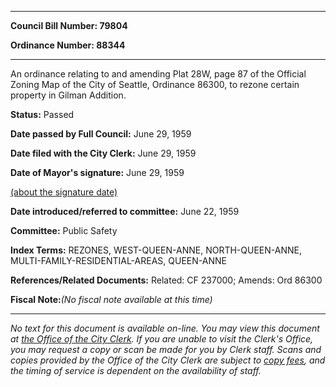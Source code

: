 

********

**Council Bill Number: 79804**
   
**Ordinance Number: 88344**
********

 An ordinance relating to and amending Plat 28W, page 87 of the Official Zoning Map of the City of Seattle, Ordinance 86300, to rezone certain property in Gilman Addition.

**Status:** Passed
   
**Date passed by Full Council:** June 29, 1959
   
**Date filed with the City Clerk:** June 29, 1959
   
**Date of Mayor's signature:** June 29, 1959
   
[(about the signature date)](/~public/approvaldate.htm)
   
   
   
**Date introduced/referred to committee:** June 22, 1959
   
**Committee:** Public Safety
   
   
**Index Terms:** REZONES, WEST-QUEEN-ANNE, NORTH-QUEEN-ANNE, MULTI-FAMILY-RESIDENTIAL-AREAS, QUEEN-ANNE

**References/Related Documents:** Related: CF 237000; Amends: Ord 86300

**Fiscal Note:**_(No fiscal note available at this time)_
********

_No text for this document is available on-line. You may view this document at [the Office of the City Clerk](http://www.seattle.gov/leg/clerk/contactUs.htm). If you are unable to visit the Clerk's Office, you may request a copy or scan be made for you by Clerk staff. Scans and copies provided by the Office of the City Clerk are subject to [copy fees](http://clerk.seattle.gov/~public/clerkfees.htm), and the timing of service is dependent on the availability of staff._

